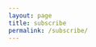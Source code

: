 ```yaml
---
layout: page
title: subscribe
permalink: /subscribe/
---
```

<!---
While I try to write regularly, in practice there will be times when I write more and times when I write less. If you would like to know about my new articles, but do not want to come to here to check too often, then do subscribe via your e-mail address below. You will be among the first ones to know when I publish a new piece and I will be adding some background information about the article too!

<form class="center" id="subscribe-form" method="post" action="https://tinyletter.com/frommartin">            
<div class="email-group">
	<label for="email" class="sr-only">Email</label>
	<label for="email" class="sr-only"></label>
	<input type="email" id="email" name="email" value="" placeholder="email@example.com">
	<button class="button" type="submit">Subscribe</button>
</div>
</form>
<div class="center">
<p><a href="https://tinyletter.com/frommartin" target="_blank">powered by TinyLetter</a></p>
<div/>
--->
<!---
<div class="center">
<script async src="https://eocampaign1.com/form/cfe45fdc-109a-11ef-a9e2-bf0899395051.js" data-form="cfe45fdc-109a-11ef-a9e2-bf0899395051"></script>
<div/>
--->





